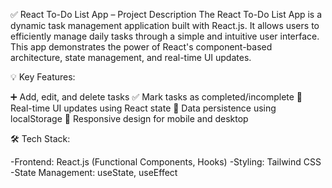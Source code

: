 ✅ React To-Do List App – Project Description
The React To-Do List App is a dynamic task management application built with React.js. It allows users to efficiently manage daily tasks through a simple and intuitive user interface. This app demonstrates the power of React's component-based architecture, state management, and real-time UI updates.



💡 Key Features:

➕ Add, edit, and delete tasks
✅ Mark tasks as completed/incomplete
🔁 Real-time UI updates using React state
🧠 Data persistence using localStorage
📱 Responsive design for mobile and desktop


🛠 Tech Stack:

-Frontend: React.js (Functional Components, Hooks)
-Styling: Tailwind CSS
-State Management: useState, useEffect

